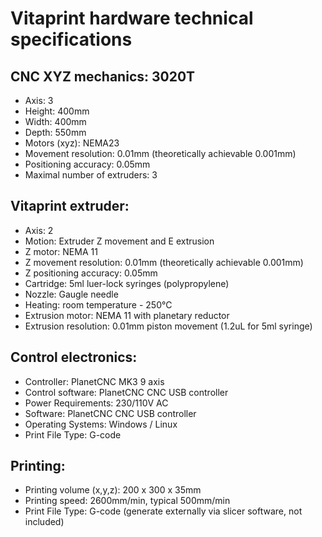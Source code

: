 # Vitaprint hardware technical specifications

## CNC XYZ mechanics: 3020T
- Axis: 3
- Height: 400mm
- Width: 400mm
- Depth: 550mm
- Motors (xyz):  NEMA23
- Movement resolution: 0.01mm (theoretically achievable 0.001mm)
- Positioning accuracy: 0.05mm
- Maximal number of extruders: 3

## Vitaprint extruder:
- Axis: 2
- Motion: Extruder Z movement and E extrusion
- Z motor: NEMA 11
- Z movement resolution: 0.01mm (theoretically achievable 0.001mm)
- Z positioning accuracy: 0.05mm
- Cartridge: 5ml luer-lock syringes (polypropylene)
- Nozzle: Gaugle needle
- Heating: room temperature - 250°C
- Extrusion motor: NEMA 11 with planetary reductor
- Extrusion resolution: 0.01mm piston movement (1.2uL for 5ml syringe)

## Control electronics:
- Controller: PlanetCNC MK3 9 axis
- Control software: PlanetCNC CNC USB controller
- Power Requirements: 230/110V AC
- Software: PlanetCNC CNC USB controller
- Operating Systems: Windows / Linux
- Print File Type: G-code

## Printing:
- Printing volume (x,y,z): 200 x 300 x 35mm
- Printing speed: 2600mm/min, typical 500mm/min
- Print File Type: G-code (generate externally via slicer software, not included)
